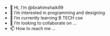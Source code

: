 - 👋 Hi, I’m @ibrahimshaik99
- 👀 I’m interested in programming and designing
- 🌱 I’m currently learning B TECH cse
- 💞️ I’m looking to collaborate on ...
- 📫 How to reach me ...

<!---
ibrahimshaik99/ibrahimshaik99 is a ✨ special ✨ repository because its `README.md` (this file) appears on your GitHub profile.
You can click the Preview link to take a look at your changes.
--->
